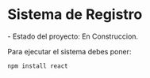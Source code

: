 <h1>Sistema de Registro</h1>
 - Estado del proyecto: En Construccion.

Para ejecutar el sistema debes poner:

```npm install react ```
